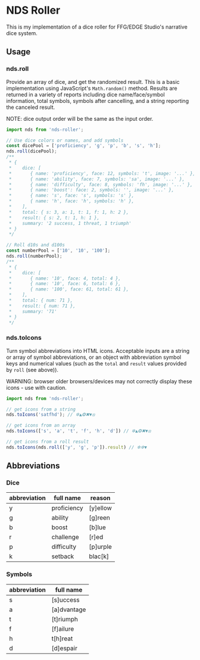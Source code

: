 # NDS Roller

This is my implementation of a dice roller for FFG/EDGE Studio's narrative dice system.

## Usage

### nds.roll
Provide an array of dice, and get the randomized result. This is a basic implementation using JavaScript's `Math.random()` method. Results are returned in a variety of reports including dice name/face/symbol information, total symbols, symbols after cancelling, and a string reporting the canceled result.

NOTE: dice output order will be the same as the input order.

```js
import nds from 'nds-roller';

// Use dice colors or names, and add symbols
const dicePool = ['proficiency', 'g', 'p', 'b', 's', 'h'];
nds.roll(dicePool);
/**
 * {
 *    dice: [
 *       { name: 'proficiency', face: 12, symbols: 't', image: '...' },
 *       { name: 'ability', face: 7, symbols: 'sa', image: '...' },
 *       { name: 'difficulty', face: 8, symbols: 'fh', image: '...' },
 *       { name: 'boost': face: 2, symbols: '', image: '...' },
 *       { name: 's', face: 's', symbols: 's' },
 *       { name: 'h', face: 'h', symbols: 'h' },
 *    ],
 *    total: { s: 3, a: 1, t: 1, f: 1, h: 2 },
 *    result: { s: 2, t: 1, h: 1 },
 *    summary: '2 success, 1 threat, 1 triumph'
 * }
 */

// Roll d10s and d100s
const numberPool = ['10', '10', '100'];
nds.roll(numberPool);
/**
 * {
 *    dice: [
 *       { name: '10', face: 4, total: 4 },
 *       { name: '10', face: 6, total: 6 },
 *       { name: '100', face: 61, total: 61 },
 *    ],
 *    total: { num: 71 },
 *    result: { num: 71 },
 *    summary: '71'
 * }
 */
```

### nds.toIcons
Turn symbol abbreviations into HTML icons. Acceptable inputs are a string or array of symbol abbreviations, or an object with abbreviation symbol keys and numerical values (such as the `total` and `result` values provided by `roll` (see above)).

WARNING: browser older browsers/devices may not correctly display these icons - use with caution.

```js
import nds from 'nds-roller';

// get icons from a string
nds.toIcons('satfhd'); // ✲▲❂✖▼⦻

// get icons from an array
nds.toIcons(['s', 'a', 't', 'f', 'h', 'd']) // ✲▲❂✖▼⦻

// get icons from a roll result
nds.toIcons(nds.roll(['y', 'g', 'p']).result) // ✲✲▼
```

## Abbreviations
### Dice
| abbreviation | full name   | reason   |
| ------------ | ----------- | -------- |
| y            | proficiency | [y]ellow |
| g            | ability     | [g]reen  |
| b            | boost       | [b]lue   |
| r            | challenge   | [r]ed    |
| p            | difficulty  | [p]urple |
| k            | setback     | blac[k]  |

### Symbols
| abbreviation | full name   |
| ------------ | ----------- |
| s            | [s]uccess   |
| a            | [a]dvantage |
| t            | [t]riumph   |
| f            | [f]ailure   |
| h            | t[h]reat    |
| d            | [d]espair   |